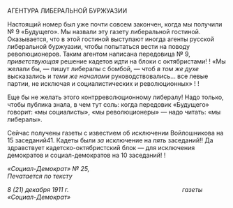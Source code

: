 АГЕНТУРА ЛИБЕРАЛЬНОЙ БУРЖУАЗИИ

Настоящий номер был уже почти совсем закончен, когда мы получили № 9 «Буду­щего». Мы назвали эту газету либеральной гостиной. Оказывается, что в этой гостиной выступают иногда агенты русской либеральной буржуазии, чтобы попытаться вести на поводу революционеров. Таким агентом написана передовица № 9, _приветствующая_ решение кадетов идти на блоки с октябристами! ! «Мы желали бы, — пишут либералы с бомбой, — чтоб _в том же духе_ высказались и _теми же началами_ руководствовались... все левые партии, не исключая и социалистических и революционных» ! !

Еще бы не желать этого контрреволюционному либералу! Надо только, чтобы пуб­лика знала, в чем тут соль: когда передовик «Будущего» говорит: «мы социалисты», «мы революционеры» — надо читать: «мы либералы».

Сейчас получены газеты с известием об исключении Войлошникова на 15 заседа­ний41. Кадеты были _за_ исключение на _пять_ заседаний!! Да здравствует кадетско-октябристский блок — для исключения демократов и социал-демократов на 10 заседа­ний! !

_«Социал-Демократ» № 25,                                                                 Печатается по тексту_

_8 (21) декабря 1911 г.                                                                  газеты «Социал-Демократ»_